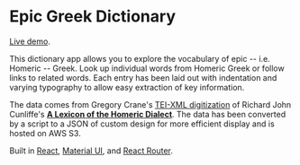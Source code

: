 # Epic Greek Dictionary

[Live demo](https://brave-bell-1f4629.netlify.app).

This dictionary app allows you to explore the vocabulary of epic -- i.e. Homeric -- Greek. Look up individual words from Homeric Greek or follow links to related words. Each entry has been laid out with indentation and varying typography to allow easy extraction of key information.

The data comes from Gregory Crane's [TEI-XML digitization](https://github.com/gregorycrane/Homerica) of Richard John Cunliffe's __[A Lexicon of the Homeric Dialect](https://archive.org/details/mdp.39015005687283)__. The data has been converted by a script to a JSON of custom design for more efficient display and is hosted on AWS S3.

Built in [React](https://reactjs.org), [Material UI](https://material-ui.com), and [React Router](https://reactrouter.com).
